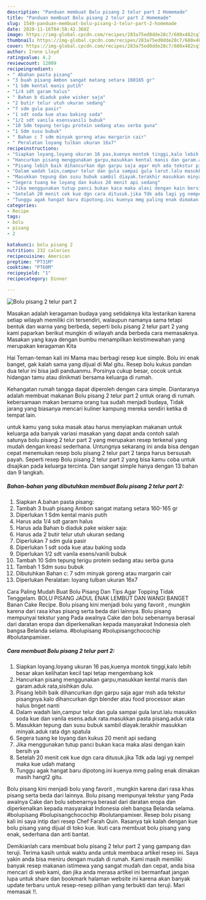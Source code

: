 ```yaml
---
description: "Panduan membuat Bolu pisang 2 telur part 2 Homemade"
title: "Panduan membuat Bolu pisang 2 telur part 2 Homemade"
slug: 1549-panduan-membuat-bolu-pisang-2-telur-part-2-homemade
date: 2020-11-16T04:58:42.360Z
image: https://img-global.cpcdn.com/recipes/283a75ed0dde28c7/680x482cq70/bolu-pisang-2-telur-part-2-foto-resep-utama.jpg
thumbnail: https://img-global.cpcdn.com/recipes/283a75ed0dde28c7/680x482cq70/bolu-pisang-2-telur-part-2-foto-resep-utama.jpg
cover: https://img-global.cpcdn.com/recipes/283a75ed0dde28c7/680x482cq70/bolu-pisang-2-telur-part-2-foto-resep-utama.jpg
author: Irene Lloyd
ratingvalue: 4.2
reviewcount: 12009
recipeingredient:
- " Abahan pasta pisang"
- "3 buah pisang Ambon sangat matang setara 160165 gr"
- "1 Sdm kental manis putih"
- "1/4 sdt garam halus"
- " Bahan b diaduk pake wisker saja"
- "2 butir telur utuh ukuran sedang"
- "7 sdm gula pasir"
- "1 sdt soda kue atau baking soda"
- "1/2 sdt vanila esensvanili bubuk"
- "10 Sdm tepung terigu protein sedang atau serba guna"
- "1 Sdm susu bubuk"
- " Bahan c 7 sdm minyak goreng atau margarin cair"
- " Peralatan loyang tulban ukuran 16x7"
recipeinstructions:
- "Siapkan loyang.loyang ukuran 16 pas,kuenya montok tinggi,kalo lebih besar akan kelihatan kecil tapi tetap mengembang kok"
- "Hancurkan pisang menggunakan garpu,masukkan kental manis dan garam.aduk rata,sisihkan dulu."
- "Pisang lebih baik dihancurkan dgn garpu saja agar msh ada tekstur pisangnya.kalo dihancurkan dgn blender atau food processor akan halus bnget nanti"
- "Dalam wadah lain,campur telur dan gula sampai gula larut.lalu masukkn soda kue dan vanila esens.aduk rata.masukkan pasta pisang.aduk rata"
- "Masukkan tepung dan susu bubuk sambil diayak.terakhir masukkan minyak.aduk rata dgn spatula"
- "Segera tuang ke loyang dan kukus 20 menit api sedang"
- "Jika menggunakan tutup panci bukan kaca maka alasi dengan kain bersih ya"
- "Setelah 20 menit cek kue dgn cara ditusuk.jika Tdk ada lagi yg nempel maka kue udah matang"
- "Tunggu agak hangat baru dipotong.ini kuenya mmg paling enak dimakan masih hangt2 gitu."
categories:
- Recipe
tags:
- bolu
- pisang
- 2

katakunci: bolu pisang 2 
nutrition: 232 calories
recipecuisine: American
preptime: "PT31M"
cooktime: "PT60M"
recipeyield: "1"
recipecategory: Dinner

---
```



![Bolu pisang 2 telur part 2](https://img-global.cpcdn.com/recipes/283a75ed0dde28c7/680x482cq70/bolu-pisang-2-telur-part-2-foto-resep-utama.jpg)

Masakan adalah keragaman budaya yang setidaknya kita lestarikan karena setiap wilayah memiliki ciri tersendiri, walaupun namanya sama tetapi bentuk dan warna yang berbeda, seperti bolu pisang 2 telur part 2 yang kami paparkan berikut mungkin di wilayah anda berbeda cara memasaknya. Masakan yang kaya dengan bumbu menampilkan keistimewahan yang merupakan keragaman Kita

Hai Teman-teman kali ini Mama mau berbagi resep kue simple. Bolu ini enak banget, gak kalah sama yang dijual di Mal gitu. Resep bolu kukus pandan dua telur ini bisa jadi panduanmu. Porsinya cukup besar, cocok untuk hidangan tamu atau dinikmati bersama keluarga di rumah.

Kehangatan rumah tangga dapat diperoleh dengan cara simple. Diantaranya adalah membuat makanan Bolu pisang 2 telur part 2 untuk orang di rumah. kebersamaan makan bersama orang tua sudah menjadi budaya, Tidak jarang yang biasanya mencari kuliner kampung mereka sendiri ketika di tempat lain.

untuk kamu yang suka masak atau harus menyiapkan makanan untuk keluarga ada banyak variasi masakan yang dapat anda contoh salah satunya bolu pisang 2 telur part 2 yang merupakan resep terkenal yang mudah dengan kreasi sederhana. Untungnya sekarang ini anda bisa dengan cepat menemukan resep bolu pisang 2 telur part 2 tanpa harus bersusah payah.
Seperti resep Bolu pisang 2 telur part 2 yang bisa kamu coba untuk disajikan pada keluarga tercinta. Dan sangat simple hanya dengan 13 bahan dan 9 langkah.


<!--inarticleads1-->

##### Bahan-bahan yang dibutuhkan membuat Bolu pisang 2 telur part 2:

1. Siapkan  A.bahan pasta pisang:
1. Tambah 3 buah pisang Ambon sangat matang setara 160-165 gr
1. Diperlukan 1 Sdm kental manis putih
1. Harus ada 1/4 sdt garam halus
1. Harus ada  Bahan b diaduk pake wisker saja:
1. Harus ada 2 butir telur utuh ukuran sedang
1. Diperlukan 7 sdm gula pasir
1. Diperlukan 1 sdt soda kue atau baking soda
1. Diperlukan 1/2 sdt vanila esens/vanili bubuk
1. Tambah 10 Sdm tepung terigu protein sedang atau serba guna
1. Tambah 1 Sdm susu bubuk
1. Dibutuhkan  Bahan c: 7 sdm minyak goreng atau margarin cair
1. Diperlukan  Peralatan: loyang tulban ukuran 16x7


Cara Paling Mudah Buat Bolu Pisang Dan Tips Agar Topping Tidak Tenggelam. BOLU PISANG JADUL ENAK LEMBUT DAN WANGI BANGET Banan Cake Recipe. Bolu pisang kini menjadi bolu yang favorit , mungkin karena dari rasa khas pisang serta beda dari lainnya. Bolu pisang mempunyai tekstur yang Pada awalnya Cake dan bolu sebenarnya berasal dari daratan eropa dan diperkenalkan kepada masyarakat Indonesia oleh bangsa Belanda selama. #bolupisang #bolupisangchocochip #bolutanpamixer. 

<!--inarticleads2-->

##### Cara membuat  Bolu pisang 2 telur part 2:

1. Siapkan loyang.loyang ukuran 16 pas,kuenya montok tinggi,kalo lebih besar akan kelihatan kecil tapi tetap mengembang kok
1. Hancurkan pisang menggunakan garpu,masukkan kental manis dan garam.aduk rata,sisihkan dulu.
1. Pisang lebih baik dihancurkan dgn garpu saja agar msh ada tekstur pisangnya.kalo dihancurkan dgn blender atau food processor akan halus bnget nanti
1. Dalam wadah lain,campur telur dan gula sampai gula larut.lalu masukkn soda kue dan vanila esens.aduk rata.masukkan pasta pisang.aduk rata
1. Masukkan tepung dan susu bubuk sambil diayak.terakhir masukkan minyak.aduk rata dgn spatula
1. Segera tuang ke loyang dan kukus 20 menit api sedang
1. Jika menggunakan tutup panci bukan kaca maka alasi dengan kain bersih ya
1. Setelah 20 menit cek kue dgn cara ditusuk.jika Tdk ada lagi yg nempel maka kue udah matang
1. Tunggu agak hangat baru dipotong.ini kuenya mmg paling enak dimakan masih hangt2 gitu.


Bolu pisang kini menjadi bolu yang favorit , mungkin karena dari rasa khas pisang serta beda dari lainnya. Bolu pisang mempunyai tekstur yang Pada awalnya Cake dan bolu sebenarnya berasal dari daratan eropa dan diperkenalkan kepada masyarakat Indonesia oleh bangsa Belanda selama. #bolupisang #bolupisangchocochip #bolutanpamixer. Resep bolu pisang kali ini saya intip dari resep Chef Farah Quin. Rasanya tak kalah dengan kue bolu pisang yang dijual di toko kue. Ikuti cara membuat bolu pisang yang enak, sederhana dan anti bantat. 

Demikianlah cara membuat bolu pisang 2 telur part 2 yang gampang dan teruji. Terima kasih untuk waktu anda untuk membaca artikel resep ini. Saya yakin anda bisa meniru dengan mudah di rumah. Kami masih memiliki banyak resep makanan istimewa yang sangat mudah dan cepat, anda bisa mencari di web kami, dan jika anda merasa artikel ini bermanfaat jangan lupa untuk share dan bookmark halaman website ini karena akan banyak update terbaru untuk resep-resep pilihan yang terbukti dan teruji. Mari memasak !!. 
